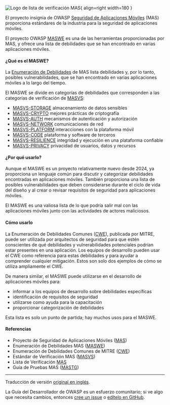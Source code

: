 ![Logo de lista de verificación MAS](../../assets/images/logos/mas.png "OWASP MASWE"){ align=right width=180 }

El proyecto insignia de OWASP [Seguridad de Aplicaciones Móviles][masproject] (MAS)
proporciona estándares de la industria para la seguridad de aplicaciones móviles.

El proyecto OWASP [MASWE][maswe] es una de las herramientas proporcionadas por MAS,
y ofrece una lista de debilidades que se han encontrado en varias aplicaciones móviles.

#### ¿Qué es el MASWE?

La [Enumeración de Debilidades][maswe] de MAS lista debilidades y, por lo tanto, posibles vulnerabilidades,
que se han encontrado en varias aplicaciones móviles a lo largo del tiempo.

El MASWE se divide en categorías de debilidades que corresponden a las categorías de verificación de [MASVS][masvs]:

* [MASVS-STORAGE](https://mas.owasp.org/MASWE/MASVS-STORAGE/MASWE-0001/) almacenamiento de datos sensibles
* [MASVS-CRYPTO](https://mas.owasp.org/MASWE/MASVS-CRYPTO/MASWE-0009/) mejores prácticas de criptografía
* [MASVS-AUTH](https://mas.owasp.org/MASWE/MASVS-AUTH/MASWE-0028/) mecanismos de autenticación y autorización
* [MASVS-NETWORK](https://mas.owasp.org/MASWE/MASVS-NETWORK/MASWE-0047/) comunicaciones de red
* [MASVS-PLATFORM](https://mas.owasp.org/MASWE/MASVS-PLATFORM/MASWE-0053/) interacciones con la plataforma móvil
* [MASVS-CODE](https://mas.owasp.org/MASWE/MASVS-CODE/MASWE-0075/) plataforma y software de terceros
* [MASVS-RESILIENCE](https://mas.owasp.org/MASWE/MASVS-RESILIENCE/MASWE-0089/) integridad
  y ejecución en una plataforma confiable
* [MASVS-PRIVACY](https://mas.owasp.org/MASWE/MASVS-PRIVACY/MASWE-0108/) privacidad de usuarios, datos y recursos

#### ¿Por qué usarlo?

Aunque el MASWE es un proyecto relativamente nuevo desde 2024, ya proporciona un lenguaje común
para discutir y categorizar debilidades encontradas en aplicaciones móviles.
También proporciona una lista de posibles vulnerabilidades que deben considerarse durante el ciclo de vida del diseño
y al crear o revisar requisitos de seguridad para aplicaciones móviles.

El MASWE es una valiosa lista de lo que podría salir mal con las aplicaciones móviles junto
con las actividades de actores maliciosos.

#### Cómo usarlo

La Enumeración de Debilidades Comunes ([CWE][cwe]), publicada por MITRE, puede ser utilizada por arquitectos de seguridad
para que estén conscientes de qué debilidades y vulnerabilidades potenciales podrían estar presentes en una aplicación.
Los equipos de desarrollo pueden usar el CWE como referencia para estas debilidades
y para ayudar a comprender cualquier mitigación.
Estos son solo dos ejemplos de cómo se utiliza ampliamente el CWE.

De manera similar, el MASWE puede utilizarse en el desarrollo de aplicaciones móviles para:

* informar a los equipos de desarrollo sobre debilidades específicas
* identificación de requisitos de seguridad
* utilizarse como ayuda para la capacitación
* proporcionar categorización de debilidades

Esta lista es solo un punto de partida; hay muchos usos para el MASWE.

#### Referencias

* Proyecto de Seguridad de Aplicaciones Móviles ([MAS][masproject])
* Enumeración de Debilidades MAS ([MASWE][maswe])
* Enumeración de Debilidades Comunes de MITRE ([CWE][cwe])
* Estándar de Verificación MAS ([MASVS][masvs])
* Lista de Verificación [MAS][masc]
* Guía de Pruebas MAS ([MASTG][mastg])

----

Traducción de versión [original en inglés][en0704].

La Guía del Desarrollador de OWASP es un esfuerzo comunitario;
si ve algo que necesita cambios, entonces [cree un issue][issue0704] o [edítelo en GitHub][edit0704].

[cwe]: https://cwe.mitre.org/
[edit0704]: https://github.com/OWASP/DevGuide/blob/main/docs/es/05-implementation/04-maswe.md
[en0704]: https://devguide.owasp.org/en/05-implementation/04-maswe/
[issue0704]: https://github.com/OWASP/DevGuide/issues/new?labels=enhancement&template=request.md&title=Update:%2005-implementation/04-maswe
[masproject]: https://owasp.org/www-project-mobile-app-security/
[masc]: https://mas.owasp.org/checklists/
[mastg]: https://mas.owasp.org/MASTG/
[maswe]: https://mas.owasp.org/MASWE/
[masvs]: https://mas.owasp.org/MASVS/
